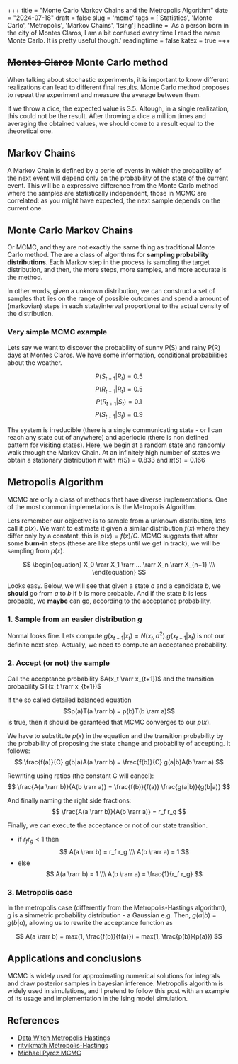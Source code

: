 +++
title = "Monte Carlo Markov Chains and the Metropolis Algorithm"
date = "2024-07-18"
draft = false
slug = 'mcmc'
tags = ['Statistics', 'Monte Carlo', 'Metropolis', 'Markov Chains', 'Ising']
headline = 'As a person born in the city of Montes Claros, I am a bit confused every time I read the name Monte Carlo. It is pretty useful though.'
readingtime = false
katex = true
+++

## ~~Montes Claros~~ Monte Carlo method

When talking about stochastic experiments, it is important to know different realizations can lead to different final results. Monte Carlo method proposes to repeat the experiment and measure the average between them. 

If we throw a dice, the expected value is 3.5. Altough, in a single realization, this could not be the result. After throwing a dice a million times and averaging the obtained values, we should come to a result equal to the theoretical one.

## Markov Chains

A Markov Chain is defined by a serie of events in which the probability of the next event will depend only on the probability of the state of the current event. This will be a expressive difference from the Monte Carlo method where the samples are statistically independent, those in MCMC are correlated: as you might have expected, the next sample depends on the current one.

## Monte Carlo Markov Chains

Or MCMC, and they are not exactly the same thing as traditional Monte Carlo method. The are a class of algorithms for **sampling probability distributions**. Each Markov step in the process is sampling the target distribution, and then, the more steps, more samples, and more accurate is the method.

In other words, given a unknown distribution, we can construct a set of samples that lies on the range of possible outcomes and spend a amount of (markovian) steps in each state/interval proportional to the actual density of the distribution.

### Very simple MCMC example

Lets say we want to discover the probability of sunny P(S) and rainy P(R) days at Montes Claros. We have some information, conditional probabilities about the weather.

$$P(S_{t+1}|R_t) = 0.5$$
$$P(R_{t+1}|R_t) = 0.5$$
$$P(R_{t+1}|S_t) = 0.1$$
$$P(S_{t+1}|S_t) = 0.9$$

The system is irreducible (there is a single communicating state - or I can reach any state out of anywhere) and aperiodic (there is non defined pattern for visiting states). Here, we begin at a random state and randomly walk through the Markov Chain. At an infinitely high number of states we obtain a stationary distribution 
$\pi$ with $\pi(S)=0.833$ and $\pi(S)=0.166$ 

## Metropolis Algorithm
MCMC are only a class of methods that have diverse implementations. One of the most common implemetations is the Metropolis Algorithm. 

Lets remember our objective is to sample from a unknown distribution, lets call it $p(x)$. We want to estimate it given a similar distribution $f(x)$ where they differ only by a constant, this is $p(x)=f(x)/C$.
MCMC suggests that after some **burn-in** steps (these are like steps until we get in track), we will be sampling from $p(x)$.

$$
\begin{equation}
X_0 \rarr X_1 \rarr ... \rarr X_n \rarr X_{n+1} \\\
\end{equation}
$$

Looks easy. Below, we will see that given a state $a$ and a candidate $b$, we **should** go from $a$ to $b$ if $b$ is more probable. And if the state $b$ is less probable, we **maybe** can go, according to the acceptance probability. 

### 1. Sample from an easier distribution $g$
Normal looks fine. Lets compute $g(x_{t+1}|x_t) = N(x_t, \sigma ^2 )$.$g(x_{t+1}|x_t)$ is not our definite next step. Actually, we need to compute an acceptance probability.

### 2. Accept (or not) the sample
Call the acceptance probability $A(x_t \rarr x_{t+1})$ and the transition probability  $T(x_t \rarr x_{t+1})$

If the so called detailed balanced equation
$$p(a)T(a \rarr b) = p(b)T(b \rarr a)$$
is true, then it should be garanteed that MCMC converges to our $p(x)$. 

We have to substitute $p(x)$ in the equation and the transition probability by the probability of proposing the state change and probability of accepting. It follows:
$$
\frac{f(a)}{C} g(b|a)A(a \rarr b) = \frac{f(b)}{C} g(a|b)A(b \rarr a)
$$

Rewriting using ratios (the constant C will cancel):
$$
\frac{A(a \rarr b)}{A(b \rarr a)} = \frac{f(b)}{f(a)} \frac{g(a|b)}{g(b|a)}
$$

And finally naming the right side fractions:
$$
\frac{A(a \rarr b)}{A(b \rarr a)} = r_f r_g
$$

Finally, we can execute the acceptance or not of our state transition.
- if $r_f r_g \lt 1$ then
$$
    A(a \rarr b) = r_f r_g \\\
    A(b \rarr a) = 1
$$
- else 
$$
    A(a \rarr b) = 1 \\\
    A(b \rarr a) = \frac{1}{r_f r_g}
$$

### 3. Metropolis case
In the metropolis case (differently from the Metropolis-Hastings algorithm), $g$ is a simmetric probability distribution - a Gaussian e.g. Then, $g(a|b) = g(b|a)$, allowing us to rewrite the acceptance function as

$$
A(a \rarr b) = max(1, \frac{f(b)}{f(a)}) = max(1, \frac{p(b)}{p(a)})
$$

## Applications and conclusions

MCMC is widely used for approximating numerical solutions for integrals and draw posterior samples in bayesian inference. Metropolis algorithm is widely used in simulations, and I pretend to follow this post with an example of its usage and implementation in the Ising model simulation.

## References
- [Data Witch Metropolis Hastings](https://blog.djnavarro.net/posts/2023-04-12_metropolis-hastings/)
- [ritvikmath Metropolis-Hastings](https://www.youtube.com/watch?v=yCv2N7wGDCw)
- [Michael Pyrcz MCMC](https://www.youtube.com/watch?v=7QX-yVboLhk)

